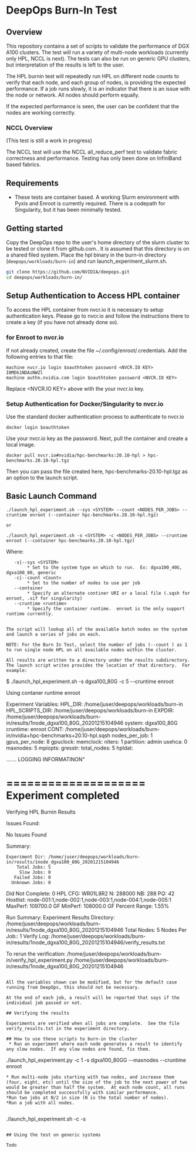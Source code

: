 # DeepOps Burn-In Test

## Overview

This repository contains a set of scripts to validate the performance of DGX A100 clusters. The test will run a variety of multi-node workloads (currently only HPL, NCCL is next).  The tests can also be run on generic GPU clusters, but interpretation of the results is left to the user.

The HPL burnin test will repeatedly run HPL on different node counts to verify that each node, and each group of nodes, is providing the expected performance.  If a job runs slowly, it is an indicator that there is an issue with the node or network.  All nodes should perform equally.  

If the expected performance is seen, the user can be confident that the nodes are working correctly.


### NCCL Overview
(This test is still a work in progress)

The NCCL test will use the NCCL all_reduce_perf test to validate fabric correctness and performance.  Testing has only been done on InfiniBand based fabrics. 

## Requirements

- These tests are container based. A working Slurm environment with Pyxis and Enroot is currently required.  There is a codepath for Singularity, but it has been minimally tested.

## Getting started

Copy the DeepOps repo to the user's home directory of the slurm cluster to be tested or clone it from github.com.. It is assumed that this directory is on a shared filed system. Place the hpl binary in the burn-in directory (`deepops/workloads/burn-in`) and run launch_experiment_slurm.sh.

```sh
git clone https://github.com/NVIDIA/deepops.git
cd deepops/workloads/burn-in/

```

## Setup Authentication to Access HPL container

To access the HPL container from nvcr.io it is necessary to setup authentication keys.  Please go to nvcr.io and follow the instructions there to create a key (if you have not already done so).

###  for Enroot to nvcr.io

If not already created, create the file ~/.config/enroot/.credentials.  Add the following entries to that file:

```
machine nvcr.io login $oauthtoken password <NVCR.IO KEY>
I0MDk1NDAzNWZl
machine authn.nvidia.com login $oauthtoken password <NVCR.IO KEY>
```
Replace <NVCR.IO KEY> above with the your nvcr.io key.

### Setup Authentication for Docker/Singularity to nvcr.io

Use the standard docker authentication process to authenticate to nvcr.io

```
docker login $oauthtoken
```

Use your nvcr.io key as the password. Next, pull the container and create a local image.

```
docker pull nvcr.io#nvidia/hpc-benchmarks:20.10-hpl > hpc-benchmarks.20.10-hpl.tgz
```

Then you can pass the file created here, hpc-benchmarks-20.10-hpl.tgz as an option to the launch script.

## Basic Launch Command

```
./launch_hpl_experiment.sh --sys <SYSTEM> --count <NODES_PER_JOBS> --cruntime enroot (--container hpc-benchmarks.20.10-hpl.tgz)

or

./launch_hpl_experiment.sh -s <SYSTEM> -c <NODES_PER_JOBS> --cruntime enroot (--container hpc-benchmarks.20.10-hpl.tgz)
```

Where:

```
   -s|--sys <SYSTEM>
        * Set to the system type on which to run.  Ex: dgxa100_40G, dgxa100_80, generic
   -c|--count <Count>
        * Set to the number of nodes to use per job
   --container 
        * Specify an alternate continer URI or a local file (.sqsh for enroot, .sif for singularity)
   --cruntime <runtime> 
        * Specify the container runtime.  enroot is the only support runtime currently.


The script will lookup all of the available batch nodes on the system and launch a series of jobs on each.  

NOTE: For the Burn In Test, select the number of jobs (--count ) as 1 to run single node HPL on all available nodes within the cluster.

All results are written to a directory under the results subdirectory.  The launch script writes provides the location of that directory.  For example:

```
$ ./launch_hpl_experiment.sh -s dgxa100_80G  -c 5 --cruntime enroot

Using contaner runtime enroot

Experiment Variables:
HPL_DIR: /home/juser/deepops/workloads/burn-in
HPL_SCRIPTS_DIR: /home/juser/deepops/workloads/burn-in
EXPDIR: /home/juser/deepops/workloads/burn-in/results/1node_dgxa100_80G_20201215104946
system: dgxa100_80G
cruntime: enroot
CONT: /home/juser/deepops/workloads/burn-in/nvidia+hpc-benchmarks+20.10-hpl.sqsh
nodes_per_job: 1
gpus_per_node: 8
gpuclock: <Not Set>
memclock: <Not Set>
niters: 1
partition: admin
usehca: 0
maxnodes: 5
mpiopts: <Not Set>
gresstr: <Not Set>
total_nodes: 5
hpldat: <Not Set>


....... LOGGING INFORMATINON"

====================
Experiment completed
====================

Verifying HPL Burnin Results


Issues Found:

No Issues Found


Summary:

    Experiment Dir: /home/juser/deepops/workloads/burn-in/results/1node_dgxa100_80G_20201215104946
        Total Jobs: 5
         Slow Jobs: 0
       Failed Jobs: 0
      Unknown Jobs: 0
  Did Not Complete: 0
           HPL CFG: WR01L8R2
                 N: 288000
                NB: 288
               P*Q: 4*2
          Hostlist: node-001:1,node-002:1,node-003:1,node-004:1,node-005:1
           MaxPerf: 109700.0 GF
           MinPerf: 108000.0 GF
     Percent Range: 1.55%


Run Summary:
Experiment Results Directory: /home/juser/deepops/workloads/burn-in/results/1node_dgxa100_80G_20201215104946
Total Nodes: 5
Nodes Per Job:: 1
Verify Log: /home/juser/deepops/workloads/burn-in/results/1node_dgxa100_80G_20201215104946/verify_results.txt

To rerun the verification: /home/juser/deepops/workloads/burn-in/verify_hpl_experiment.py /home/juser/deepops/workloads/burn-in/results/1node_dgxa100_80G_20201215104946

```

All the variables shown can be modified, but for the default case running from DeepOps, this should not be necessary.

At the end of each job, a result will be reported that says if the individual job passed or not.

## Verifying the results

Experiments are verified when all jobs are complete.  See the file verify_results.txt in the experiment directory.

## How to use these scripts to burn-in the cluster
 * Run an experiment where each node generates a result to identify any slow nodes.  If any slow nodes are found, fix them.

```
./launch_hpl_experiment.py -c 1 -s dgxa100_80GG --maxnodes <number of nodes to run single node burn-in>  --cruntime enroot
```
* Run multi-node jobs starting with two nodes, and increase them (four, eight, etc) until the size of the job to the next power of two would be greater than half the system.  At each node count, all runs should be completed successfully with similar performance.
*Run two jobs at N/2 in size (N is the total number of nodes). 
*Run a job with all nodes.


```
./launch_hpl_experiment.sh -c <number of nodes> -s <system type>

```

## Using the test on generic systems

Todo

